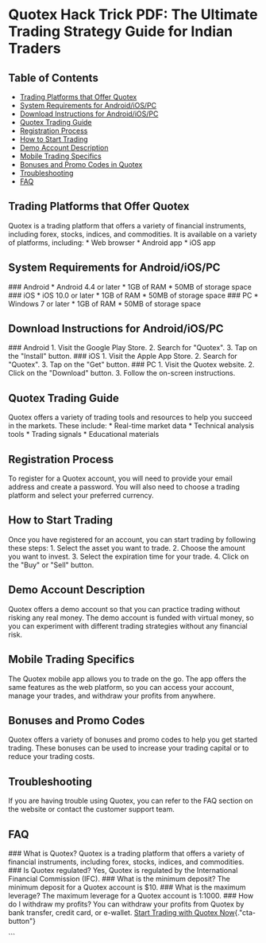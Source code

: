 # Quotex Hack Trick PDF: The Ultimate Trading Strategy Guide for Indian Traders

## Table of Contents

-   [Trading Platforms that Offer Quotex](\%22#trading-platforms\%22)
-   [System Requirements for
    Android/iOS/PC](\%22#system-requirements\%22)
-   [Download Instructions for
    Android/iOS/PC](\%22#download-instructions\%22)
-   [Quotex Trading Guide](\%22#quotex-trading-guide\%22)
-   [Registration Process](\%22#registration-process\%22)
-   [How to Start Trading](\%22#how-to-start-trading\%22)
-   [Demo Account Description](\%22#demo-account-description\%22)
-   [Mobile Trading Specifics](\%22#mobile-trading-specifics\%22)
-   [Bonuses and Promo Codes in
    Quotex](\%22#bonuses-and-promo-codes\%22)
-   [Troubleshooting](\%22#troubleshooting\%22)
-   [FAQ](\%22#faq\%22)

## Trading Platforms that Offer Quotex

Quotex is a trading platform that offers a variety of financial
instruments, including forex, stocks, indices, and commodities. It is
available on a variety of platforms, including: \* Web browser \*
Android app \* iOS app

## System Requirements for Android/iOS/PC

\### Android \* Android 4.4 or later \* 1GB of RAM \* 50MB of storage
space \### iOS \* iOS 10.0 or later \* 1GB of RAM \* 50MB of storage
space \### PC \* Windows 7 or later \* 1GB of RAM \* 50MB of storage
space

## Download Instructions for Android/iOS/PC

\### Android 1. Visit the Google Play Store. 2. Search for
"Quotex". 3. Tap on the "Install" button. \### iOS 1. Visit
the Apple App Store. 2. Search for "Quotex". 3. Tap on the
"Get" button. \### PC 1. Visit the Quotex website. 2. Click on the
"Download" button. 3. Follow the on-screen instructions.

## Quotex Trading Guide

Quotex offers a variety of trading tools and resources to help you
succeed in the markets. These include: \* Real-time market data \*
Technical analysis tools \* Trading signals \* Educational materials

## Registration Process

To register for a Quotex account, you will need to provide your email
address and create a password. You will also need to choose a trading
platform and select your preferred currency.

## How to Start Trading

Once you have registered for an account, you can start trading by
following these steps: 1. Select the asset you want to trade. 2. Choose
the amount you want to invest. 3. Select the expiration time for your
trade. 4. Click on the "Buy" or "Sell" button.

## Demo Account Description

Quotex offers a demo account so that you can practice trading without
risking any real money. The demo account is funded with virtual money,
so you can experiment with different trading strategies without any
financial risk.

## Mobile Trading Specifics

The Quotex mobile app allows you to trade on the go. The app offers the
same features as the web platform, so you can access your account,
manage your trades, and withdraw your profits from anywhere.

## Bonuses and Promo Codes

Quotex offers a variety of bonuses and promo codes to help you get
started trading. These bonuses can be used to increase your trading
capital or to reduce your trading costs.

## Troubleshooting

If you are having trouble using Quotex, you can refer to the FAQ section
on the website or contact the customer support team.

## FAQ

\### What is Quotex? Quotex is a trading platform that offers a variety
of financial instruments, including forex, stocks, indices, and
commodities. \### Is Quotex regulated? Yes, Quotex is regulated by the
International Financial Commission (IFC). \### What is the minimum
deposit? The minimum deposit for a Quotex account is \$10. \### What is
the maximum leverage? The maximum leverage for a Quotex account is
1:1000. \### How do I withdraw my profits? You can withdraw your profits
from Quotex by bank transfer, credit card, or e-wallet. [Start Trading
with Quotex
Now](\%22https://traff.sbs/brokerqxsignup\%22){."cta-button"}

\`\`\`

